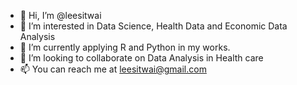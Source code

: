 - 👋 Hi, I’m @leesitwai
- 👀 I’m interested in Data Science, Health Data and Economic Data Analysis
- 🌱 I’m currently applying R and Python in my works.
- 💞️ I’m looking to collaborate on Data Analysis in Health care
- 📫 You can reach me at leesitwai@gmail.com

<!---
leesitwai/leesitwai is a ✨ special ✨ repository because its `README.md` (this file) appears on your GitHub profile.
You can click the Preview link to take a look at your changes.
--->
